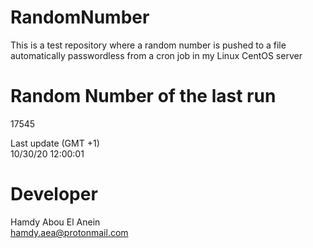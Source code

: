 # RandomNumber    
This is a test repository where a random number is pushed to a file automatically passwordless from a cron job in my Linux CentOS server    
# Random Number of the last run   
17545
      
Last update (GMT +1)    
10/30/20 12:00:01
# Developer    
Hamdy Abou El Anein   
hamdy.aea@protonmail.com
